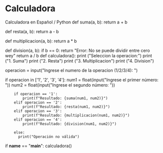 # Calculadora
Calculadora en Español / Python
def suma(a, b):
    return a + b

def resta(a, b):
    return a - b 

def multiplicacion(a, b):
    return a * b

def division(a, b):
    if b == 0:
        return "Error: No se puede dividir entre cero wey"
    return a / b 
def calculadora():
 print ("Seleccion la operacion:")
 print ("1. Suma")
 print ("2. Resta")
 print ("3. Multiplicacion")
 print ("4. Division")

 operacion = input("Ingrese el numero de la operacion (1/2/3/4): ")
 
 if operacion in ['1', '2', '3', '4']:
        num1 = float(input("Ingrese el primer número: "))
        num2 = float(input("Ingrese el segundo número: "))

        if operacion == '1':
            print(f"Resultado: {suma(num1, num2)}")
        elif operacion == '2':
            print(f"Resultado: {resta(num1, num2)}")
        elif operacion == '3':
            print(f"Resultado: {multiplicacion(num1, num2)}")
        elif operacion == '4':
            print(f"Resultado: {division(num1, num2)}")
            
        else:
          print("Operación no válida")

if __name__ == "__main__":
    calculadora()
